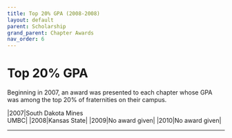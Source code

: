 ```yaml
---
title: Top 20% GPA (2008-2008)
layout: default
parent: Scholarship
grand_parent: Chapter Awards
nav_order: 6
---
```

#  Top 20% GPA

Beginning in 2007, an award was presented to each chapter whose GPA was among the top 20% of fraternities on their campus.

|2007|South Dakota Mines<br>UMBC|
|2008|Kansas State|
|2009|No award given|
|2010|No award given|


----